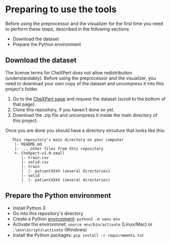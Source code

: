 # Preparing to use the tools

Before using the preprocessor and the visualizer for the first time you need to perform these steps,
described in the following sections.

- Download the dataset
- Prepare the Python environment

## Download the dataset

The license terms for CheXPert does not allow redistribution (understandably). Before using the
preprocessor and the visualizer, you need to download your own copy of the dataset and uncompress
it into this project's folder.

1. Go to the [CheXPert page](https://stanfordmlgroup.github.io/competitions/chexpert/) and request
   the dataset (scroll to the bottom of that page).
1. Clone this repository, if you haven't done so yet.
1. Download the .zip file and uncompress it inside the main directory of this project.

Once you are done you should have a directory strcuture that looks like this:

```text
   This repository's main directory on your computer
    |- README.md
    |- ... other files from this repository
    +- CheXpert-v1.0-small
       |- train.csv
       |- valid.csv
       |- train
       |  |- patientXXXX (several directories)
       |- valid
       |  |- patientXXXX (several directories)
```

## Prepare the Python environment

- Install Python 3
- Go into this repository's directory
- Create a Python [environment](https://packaging.python.org/guides/installing-using-pip-and-virtual-environments/#creating-a-virtual-environment):
  `python3 -m venv env`
- Activate the environmnet: `source env/bin/activate` (Linux/Mac) or `.\env\Scripts\activate` (Windows)
- Install the Python packages: `pip install -r requirements.txt`
